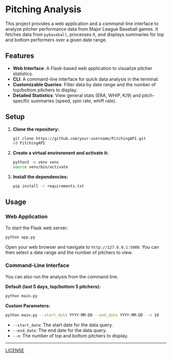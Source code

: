 # Pitching Analysis

This project provides a web application and a command-line interface to analyze pitcher performance data from Major League Baseball games. It fetches data from `pybaseball`, processes it, and displays summaries for top and bottom performers over a given date range.

## Features

-   **Web Interface**: A Flask-based web application to visualize pitcher statistics.
-   **CLI**: A command-line interface for quick data analysis in the terminal.
-   **Customizable Queries**: Filter data by date range and the number of top/bottom pitchers to display.
-   **Detailed Statistics**: View general stats (ERA, WHIP, K/9) and pitch-specific summaries (speed, spin rate, whiff rate).

## Setup

1.  **Clone the repository:**
    ```bash
    git clone https://github.com/your-username/PitchingAPI.git
    cd PitchingAPI
    ```

2.  **Create a virtual environment and activate it:**
    ```bash
    python3 -m venv venv
    source venv/bin/activate
    ```

3.  **Install the dependencies:**
    ```bash
    pip install -r requirements.txt
    ```

## Usage

### Web Application

To start the Flask web server:

```bash
python app.py
```

Open your web browser and navigate to `http://127.0.0.1:5000`. You can then select a date range and the number of pitchers to view.

### Command-Line Interface

You can also run the analysis from the command line.

**Default (last 5 days, top/bottom 5 pitchers):**
```bash
python main.py
```

**Custom Parameters:**
```bash
python main.py --start_date YYYY-MM-DD --end_date YYYY-MM-DD --n 10
```
-   `--start_date`: The start date for the data query.
-   `--end_date`: The end date for the data query.
-   `--n`: The number of top and bottom pitchers to display.


---
[LICENSE](LICENSE)
